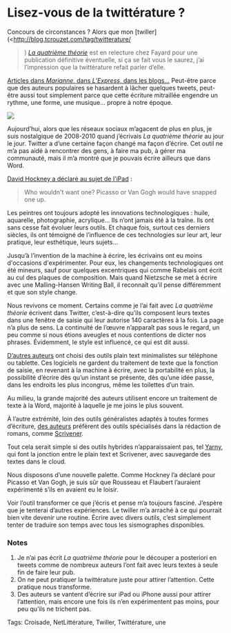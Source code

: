 # Lisez-vous de la twittérature ?

Concours de circonstances ? Alors que mon [twiller](<http://blog.tcrouzet.com/tag/twitterature/

>) [*La quatrième théorie*](http://blog.tcrouzet.com/la-quatrieme-theorie/) est en relecture chez Fayard pour une publication définitive éventuelle, si ça se fait vous le saurez, j’ai l’impression que la twittérature refait parler d’elle.<span id="more-26177"></span>

[Articles dans *Marianne*, dans *L’Express*, dans les blogs…](http://blog.tcrouzet.com/la-quatrieme-theorie/la-quatrieme-theorie-chroniques/) Peut-être parce que des auteurs populaires se hasardent à lâcher quelques tweets, peut-être aussi tout simplement parce que cette écriture mitraillée engendre un rythme, une forme, une musique… propre à notre époque.

![](http://blog.tcrouzet.comhttps://tcrouzet.com/images_tc/2012/07/croisade.png)

Aujourd’hui, alors que les réseaux sociaux m’agacent de plus en plus, je suis nostalgique de 2008-2010 quand j’écrivais *La quatrième théorie* au jour le jour. Twitter a d’une certaine façon changé ma façon d’écrire. Cet outil ne m’a pas aidé à rencontrer des gens, à faire ma pub, à gérer ma communauté, mais il m’a montré que je pouvais écrire ailleurs que dans Word.

[David Hockney a déclaré au sujet de l'iPad](http://www.bbc.co.uk/news/technology-11666162) :

> Who wouldn't want one? Picasso or Van Gogh would have snapped one up.

Les peintres ont toujours adopté les innovations technologiques : huile, aquarelle, photographie, acrylique… Ils n’ont jamais été à la traîne. Ils ont sans cesse fait évoluer leurs outils. Et chaque fois, surtout ces derniers siècles, ils ont témoigné de l’influence de ces technologies sur leur art, leur pratique, leur esthétique, leurs sujets…

Jusqu’à l’invention de la machine à écrire, les écrivains ont eu moins d'occasions d'expérimenter. Pour eux, les changements technologiques ont été mineurs, sauf pour quelques excentriques qui comme Rabelais ont écrit au cul des plaques de composition. Mais quand Nietzsche se met à écrire avec une Malling-Hansen Writing Ball, il reconnaît qu’il pense différemment et que son style change.

Nous revivons ce moment. Certains comme je l’ai fait avec *La quatrième théorie* écrivent dans Twitter, c’est-à-dire qu’ils composent leurs textes dans une fenêtre de saisie qui leur autorise 140 caractères à la fois. La page n’a plus de sens. La continuité de l’œuvre n’apparaît pas sous le regard, un peu comme si nous étions aveugles et nous contentions de dicter nos phrases. Évidemment, le style est influencé, ce qui est dit aussi.

[D’autres auteurs](http://www.enoughbook.com/about-writing-enough/) ont choisi des outils plain text minimalistes sur téléphone ou tablette. Ces logiciels ne gardent du traitement de texte que la fonction de saisie, en revenant à la machine à écrire, avec la portabilité en plus, la possibilité d’écrire dès qu’un instant se présente, dès qu’une idée passe, dans les endroits les plus incongrus, même les toilettes d’un train.

Au milieu, la grande majorité des auteurs utilisent encore un traitement de texte à la Word, majorité à laquelle je me joins le plus souvent.

À l’autre extrémité, loin des outils généralistes adaptés à toutes formes d’écriture, [des auteurs](http://www.literatureandlatte.com/testimonials.php) préfèrent des outils spécialisés dans la rédaction de romans, comme [Scrivener](http://www.literatureandlatte.com/index.php).

Tout cela serait simple si des outils hybrides n’apparaissaient pas, tel [Yarny](https://yarny.me/), qui font la jonction entre le plain text et Scrivener, avec sauvegarde des textes dans le cloud.

Nous disposons d’une nouvelle palette. Comme Hockney l’a déclaré pour Picasso et Van Gogh, je suis sûr que Rousseau et Flaubert l’auraient expérimenté s’ils en avaient eu le loisir.

Voir l’outil transformer ce que j’écris et pense m’a toujours fasciné. J’espère que je tenterai d’autres expériences. Le twiller m’a arraché à ce qui pourrait bien vite devenir une routine. Écrire avec divers outils, c’est simplement tenter de traduire son temps avec tous les sismographes disponibles.

### Notes

1. Je n’ai pas écrit *La quatrième théorie* pour le découper a posteriori en tweets comme de nombreux auteurs l’ont fait avec leurs textes à seule fin de faire leur pub.
2. On ne peut pratiquer la twittérature juste pour attirer l’attention. Cette pratique nous transforme.
3. Des auteurs se vantent d’écrire sur iPad ou iPhone aussi pour attirer l’attention, mais encore une fois ils n’en expérimentent pas moins, pour peu qu’ils ne trichent pas.

Tags: Croisade, NetLittérature, Twiller, Twittérature, une